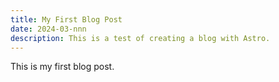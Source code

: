 ```yaml
---
title: My First Blog Post
date: 2024-03-nnn
description: This is a test of creating a blog with Astro. 
---
```


This is my first blog post.